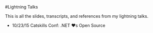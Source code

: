#Lightning Talks

This is all the slides, transcripts, and references from my lightning talks.

* 10/23/15 Catskills Conf: .NET ❤️s Open Source
